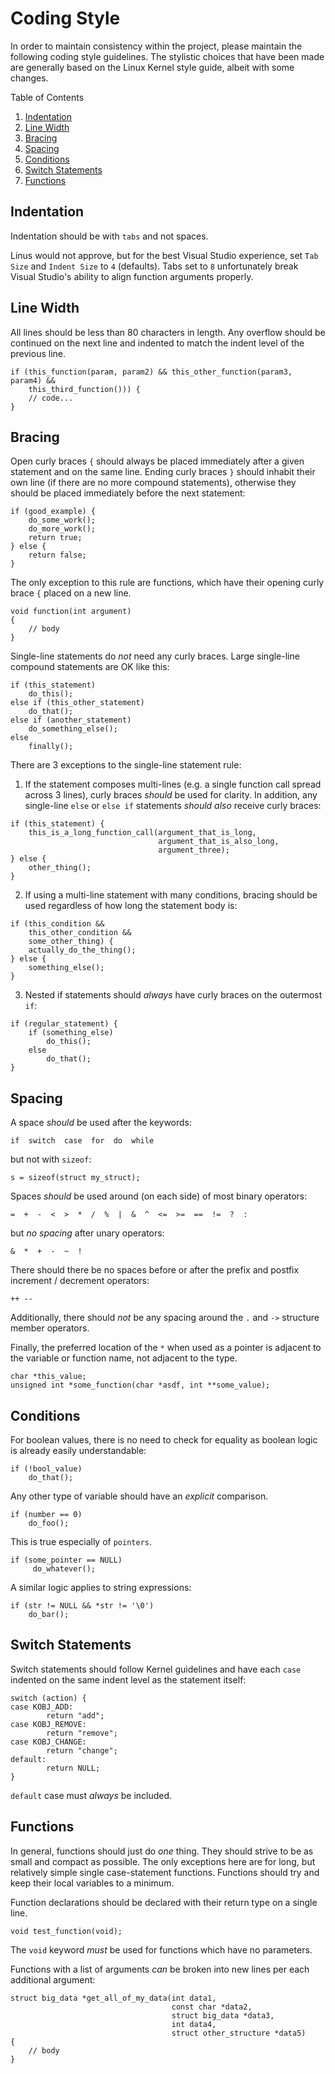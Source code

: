 Coding Style
============

In order to maintain consistency within the project, please maintain the 
following coding style guidelines. The stylistic choices that have been made 
are generally based on the Linux Kernel style guide, albeit with some changes.

Table of Contents
1. [Indentation](#Indentation)
2. [Line Width](#Line-Width)
3. [Bracing](#Bracing)
4. [Spacing](#Spacing)
5. [Conditions](#Conditions)
6. [Switch Statements](#Switch-Statements)
7. [Functions](#Functions)

## Indentation

Indentation should be with `tabs` and not spaces.

Linus would not approve, but for the best Visual Studio experience, set 
`Tab Size` and `Indent Size` to `4` (defaults). Tabs set to `8` unfortunately
break Visual Studio's ability to align function arguments properly.

## Line Width

All lines should be less than 80 characters in length. Any overflow should be 
continued on the next line and indented to match the indent level of the 
previous line.
```
if (this_function(param, param2) && this_other_function(param3, param4) && 
    this_third_function())) {
	// code...	
}
```

## Bracing

Open curly braces `{` should always be placed immediately after a given 
statement and on the same line. Ending curly braces `}` should inhabit their own
line (if there are no more compound statements), otherwise they should be placed
immediately before the next statement:
```
if (good_example) {
    do_some_work();
    do_more_work();
    return true;
} else {
    return false;
}
```

The only exception to this rule are functions, which have their opening curly
brace `{` placed on a new line.
```
void function(int argument)
{
    // body
}
```

Single-line statements do _not_ need any curly braces. Large single-line
compound statements are OK like this:
```
if (this_statement)
    do_this();
else if (this_other_statement)
    do_that();
else if (another_statement)
    do_something_else();
else
    finally();
```

There are 3 exceptions to the single-line statement rule:

1. If the statement composes multi-lines (e.g. a single function call spread
across 3 lines), curly braces _should_ be used for clarity. In addition, any
single-line `else` or `else if` statements _should also_ receive curly braces:
```
if (this_statement) {
    this_is_a_long_function_call(argument_that_is_long,
                                 argument_that_is_also_long,
                                 argument_three);
} else {
    other_thing();
}
```

2. If using a multi-line statement with many conditions, bracing should be used
regardless of how long the statement body is:
```
if (this_condition &&
    this_other_condition &&
    some_other_thing) {
    actually_do_the_thing();	
} else {
    something_else();
}
```

3. Nested if statements should _always_ have curly braces on the outermost `if`:
```
if (regular_statement) {
    if (something_else)
        do_this();
    else
        do_that();
}
```

## Spacing

A space _should_ be used after the keywords:
```
if  switch  case  for  do  while
```

but not with `sizeof`:

```
s = sizeof(struct my_struct);
```

Spaces _should_ be used around (on each side) of most binary operators:
```
=  +  -  <  >  *  /  %  |  &  ^  <=  >=  ==  !=  ?  :
```

but _no spacing_ after unary operators:
```
&  *  +  -  ~  !
```

There should there be no spaces before or after the prefix and postfix
increment / decrement operators:
```
++ --
```

Additionally, there should _not_ be any spacing around the `.` and `->` 
structure member operators.

Finally, the preferred location of the `*` when used as a pointer is adjacent
to the variable or function name, not adjacent to the type.
```
char *this_value;
unsigned int *some_function(char *asdf, int **some_value);
```

## Conditions

For boolean values, there is no need to check for equality as boolean logic
is already easily understandable:
```
if (!bool_value)
    do_that();
```

Any other type of variable should have an _explicit_ comparison. 
```
if (number == 0)
    do_foo();
```

This is true especially of `pointers`.
```
if (some_pointer == NULL) 
     do_whatever();
```

A similar logic applies to string expressions:
```
if (str != NULL && *str != '\0')
    do_bar();
```

## Switch Statements

Switch statements should follow Kernel guidelines and have each `case` indented
on the same indent level as the statement itself:

```
switch (action) {
case KOBJ_ADD:
        return "add";
case KOBJ_REMOVE:
        return "remove";
case KOBJ_CHANGE:
        return "change";
default:
        return NULL;
}
```

`default` case must _always_ be included.

## Functions

In general, functions should just do _one_ thing. They should strive to be as
small and compact as possible. The only exceptions here are for long, but
relatively simple single case-statement functions. Functions should try and
keep their local variables to a minimum.

Function declarations should be declared with their return type on a single
line. 
```
void test_function(void);
```

The `void` keyword _must_ be used for functions which have no parameters.

Functions with a list of arguments _can_ be broken into new lines per each
additional argument:

```
struct big_data *get_all_of_my_data(int data1, 
                                    const char *data2, 
                                    struct big_data *data3, 
                                    int data4,
                                    struct other_structure *data5)
{
    // body
}
```